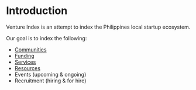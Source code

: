 # Introduction

Venture Index is an attempt to index the Philippines local startup ecosystem.

Our goal is to index the following:

- [Communities](./communities/index.md)
- [Funding](./funding/index.md)
- [Services](./services/index.md)
- [Resources](./resources/index.md)
- Events (upcoming & ongoing)
- Recruitment (hiring & for hire)
